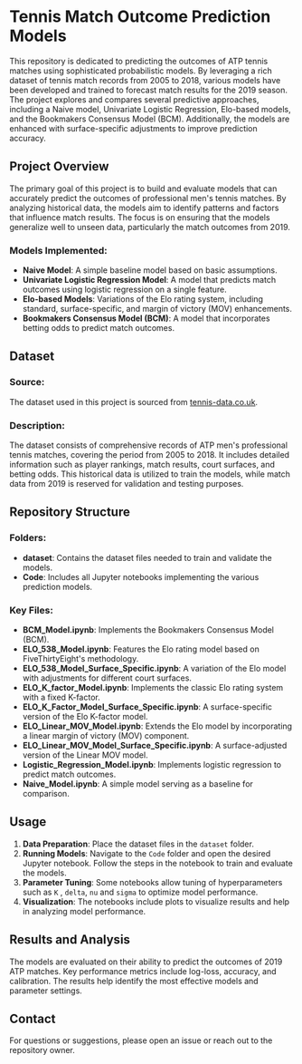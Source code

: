# Tennis Match Outcome Prediction Models

This repository is dedicated to predicting the outcomes of ATP tennis matches using sophisticated probabilistic models. By leveraging a rich dataset of tennis match records from 2005 to 2018, various models have been developed and trained to forecast match results for the 2019 season. The project explores and compares several predictive approaches, including a Naive model, Univariate Logistic Regression, Elo-based models, and the Bookmakers Consensus Model (BCM). Additionally, the models are enhanced with surface-specific adjustments to improve prediction accuracy.

## Project Overview

The primary goal of this project is to build and evaluate models that can accurately predict the outcomes of professional men's tennis matches. By analyzing historical data, the models aim to identify patterns and factors that influence match results. The focus is on ensuring that the models generalize well to unseen data, particularly the match outcomes from 2019.

### Models Implemented:
- **Naive Model**: A simple baseline model based on basic assumptions.
- **Univariate Logistic Regression Model**: A model that predicts match outcomes using logistic regression on a single feature.
- **Elo-based Models**: Variations of the Elo rating system, including standard, surface-specific, and margin of victory (MOV) enhancements.
- **Bookmakers Consensus Model (BCM)**: A model that incorporates betting odds to predict match outcomes.

## Dataset

### Source:
The dataset used in this project is sourced from [tennis-data.co.uk](http://www.tennis-data.co.uk/).

### Description:
The dataset consists of comprehensive records of ATP men's professional tennis matches, covering the period from 2005 to 2018. It includes detailed information such as player rankings, match results, court surfaces, and betting odds. This historical data is utilized to train the models, while match data from 2019 is reserved for validation and testing purposes.

## Repository Structure

### Folders:
- **dataset**: Contains the dataset files needed to train and validate the models.
- **Code**: Includes all Jupyter notebooks implementing the various prediction models.

### Key Files:
- **BCM_Model.ipynb**: Implements the Bookmakers Consensus Model (BCM).
- **ELO_538_Model.ipynb**: Features the Elo rating model based on FiveThirtyEight's methodology.
- **ELO_538_Model_Surface_Specific.ipynb**: A variation of the Elo model with adjustments for different court surfaces.
- **ELO_K_factor_Model.ipynb**: Implements the classic Elo rating system with a fixed K-factor.
- **ELO_K_Factor_Model_Surface_Specific.ipynb**: A surface-specific version of the Elo K-factor model.
- **ELO_Linear_MOV_Model.ipynb**: Extends the Elo model by incorporating a linear margin of victory (MOV) component.
- **ELO_Linear_MOV_Model_Surface_Specific.ipynb**: A surface-adjusted version of the Linear MOV model.
- **Logistic_Regression_Model.ipynb**: Implements logistic regression to predict match outcomes.
- **Naive_Model.ipynb**: A simple model serving as a baseline for comparison.

## Usage

1. **Data Preparation**: Place the dataset files in the `dataset` folder.
2. **Running Models**: Navigate to the `Code` folder and open the desired Jupyter notebook. Follow the steps in the notebook to train and evaluate the models.
3. **Parameter Tuning**: Some notebooks allow tuning of hyperparameters such as `K` , `delta`, `nu` and `sigma` to optimize model performance.
4. **Visualization**: The notebooks include plots to visualize results and help in analyzing model performance.

## Results and Analysis

The models are evaluated on their ability to predict the outcomes of 2019 ATP matches. Key performance metrics include log-loss, accuracy, and calibration. The results help identify the most effective models and parameter settings.

## Contact

For questions or suggestions, please open an issue or reach out to the repository owner.
